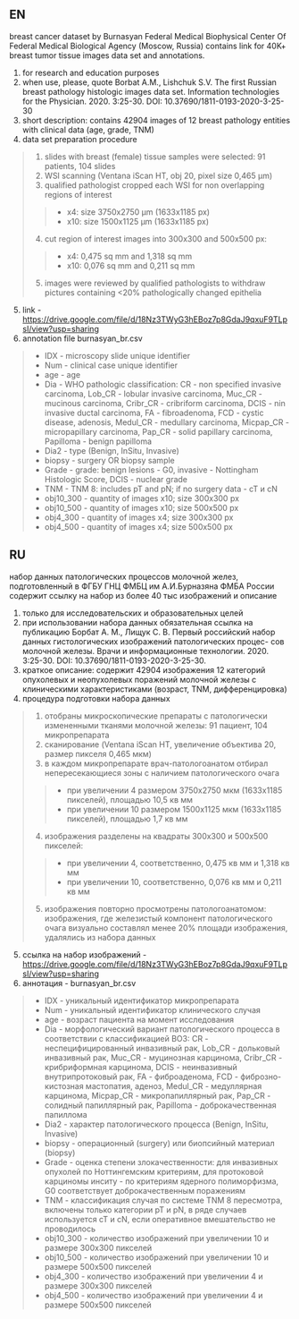 ## EN
breast cancer dataset by Burnasyan Federal Medical Biophysical Center Of Federal Medical Biological Agency (Moscow, Russia)
contains link for 40K+ breast tumor tissue images data set and annotations.
1. for research and education purposes
2. when use, please, quote Borbat A.M., Lishchuk S.V. The first Russian breast pathology histologic images data set. Information technologies for the Physician. 2020. 3:25-30. DOI: 10.37690/1811-0193-2020-3-25-30 
3. short description: contains 42904 images of 12 breast pathology entities with clinical data (age, grade, TNM)
4. data set preparation procedure
>1. slides with breast (female) tissue samples were selected: 91 patients, 104 slides
>2. WSI scanning (Ventana iScan HT, obj 20, pixel size 0,465 μm)
>3. qualified pathologist cropped each WSI for non overlapping regions of interest
>>- x4: size 3750х2750 μm (1633х1185 px)
>>- x10: size 1500х1125 μm (1633х1185 px)
>4. cut region of interest images into 300х300 and 500х500 px:
>>- x4: 0,475 sq mm and 1,318 sq mm
>>- x10: 0,076 sq mm and 0,211 sq mm
>5. images were reviewed by qualified pathologists to withdraw pictures containing <20% pathologically changed epithelia
5. link - https://drive.google.com/file/d/18Nz3TWyG3hEBoz7p8GdaJ9qxuF9TLpsI/view?usp=sharing
6. annotation file burnasyan_br.csv
>- IDX - microscopy slide unique identifier
>-	Num - clinical case unique identifier
>-	age - age
>-	Dia - WHO pathologic classification: CR - non specified invasive carcinoma, Lob_CR - lobular invasive carcinoma, Muc_CR - mucinous carcinoma, Cribr_CR - cribriform carcinoma, DCIS - nin invasive ductal carcinoma, FA - fibroadenoma, FCD - cystic disease, adenosis, Medul_CR - medullary carcinoma, Micpap_CR - micropapillary carcinoma, Pap_CR - solid papillary carcinoma, Papilloma - benign papilloma
>-	Dia2 - type (Benign, InSitu, Invasive)
>-	biopsy - surgery OR biopsy sample
>-	Grade - grade: benign lesions - G0, invasive - Nottingham Histologic Score, DCIS - nuclear grade
>-	TNM - TNM 8: includes pT and pN; if no surgery data - cT и cN
>-	obj10_300 - quantity of images x10; size 300х300 px
>-	obj10_500 - quantity of images x10; size 500х500 px
>-	obj4_300 - quantity of images x4; size 300х300 px
>-	obj4_500 - quantity of images x4; size 500х500 px

## RU
набор данных патологических процессов молочной желез, подготовленный в ФГБУ ГНЦ ФМБЦ им А.И.Бурназяна ФМБА России
содержит ссылку на набор из более 40 тыс изображений и описание
1. только для исследовательских и образовательных целей
2. при использовании набора данных обязательная ссылка на публикацию Борбат А. М., Лищук С. В. Первый российский набор данных гистологических изображений патологических процес-
сов молочной железы. Врачи и информационные технологии. 2020. 3:25-30. DOI: 10.37690/1811-0193-2020-3-25-30.
3. краткое описание: содержит 42904 изображения 12 категорий опухолевых и неопухолевых поражений молочной железы с клиническими характеристиками (возраст, TNM, дифференцировка)
4. процедура подготовки набора данных
>1. отобраны микроскопические препараты с патологически измененными тканями молочной железы: 91 пациент, 104 микропрепарата
>2. сканирование (Ventana iScan HT, увеличение объектива 20, размер пикселя 0,465 мкм)
>3. в каждом микропрепарате врач-патологоанатом отбирал непересекающиеся зоны с наличием патологического очага
>>- при увеличении 4 размером 3750х2750 мкм (1633х1185 пикселей), площадью 10,5 кв мм
>>- при увеличении 10 размером 1500х1125 мкм (1633х1185 пикселей), площадью 1,7 кв мм
>4. изображения разделены на квадраты 300х300 и 500х500 пикселей:
>>- при увеличении 4, соответственно, 0,475 кв мм и 1,318 кв мм
>>- при увеличении 10, соответственно, 0,076 кв мм и 0,211 кв мм
>5. изображения повторно просмотрены патологоанатомом: изображения, где железистый компонент патологического очага визуально составлял менее 20% площади изображения, удалялись из набора данных 
5. ссылка на набор изображений - https://drive.google.com/file/d/18Nz3TWyG3hEBoz7p8GdaJ9qxuF9TLpsI/view?usp=sharing
6. аннотация - burnasyan_br.csv
>- IDX - уникальный идентификатор микропрепарата
>- Num - уникальный идентификатор клинического случая
>- age - возраст пациента на момент исследования
>- Dia - морфологический вариант патологического процесса в соответствии с классификацией ВОЗ: CR - неспецифицированный инвазивный рак, Lob_CR - дольковый инвазивный рак, Muc_CR - муцинозная карцинома, Cribr_CR - крибриформная карцинома, DCIS - неинвазивный внутрипротоковый рак, FA - фиброаденома, FCD - фиброзно-кистозная мастопатия, аденоз, Medul_CR - медуллярная карцинома, Micpap_CR - микропапиллярный рак, Pap_CR - солидный папиллярный рак, Papilloma - доброкачественная папиллома
>- Dia2 - характер патологического процесса (Benign, InSitu, Invasive)
>- biopsy - операционный (surgery) или биопсийный материал (biopsy)
>- Grade - оценка степени злокачественности: для инвазивных опухолей по Ноттингемским критериям, для протоковой карциномы инситу - по критериям ядерного полиморфизма, G0 соответствует доброкачественным поражениям
>- TNM - классификация случая по системе TNM 8 пересмотра, включены только категории pT и pN, в ряде случаев используется cT и cN, если оперативное вмешательство не проводилось
>- obj10_300 - количество изображений при увеличении 10 и размере 300х300 пикселей
>- obj10_500 - количество изображений при увеличении 10 и размере 500х500 пикселей
>- obj4_300 - количество изображений при увеличении 4 и размере 300х300 пикселей
>- obj4_500 - количество изображений при увеличении 4 и размере 500х500 пикселей
